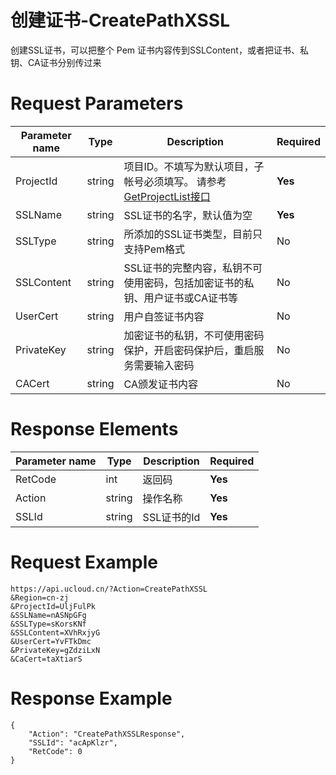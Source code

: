 # 创建证书-CreatePathXSSL

创建SSL证书，可以把整个 Pem 证书内容传到SSLContent，或者把证书、私钥、CA证书分别传过来

# Request Parameters
|Parameter name|Type|Description|Required|
|---|---|---|---|
|ProjectId|string|项目ID。不填写为默认项目，子帐号必须填写。 请参考[GetProjectList接口](api/summary/get_project_list)|**Yes**|
|SSLName|string|SSL证书的名字，默认值为空|**Yes**|
|SSLType|string|所添加的SSL证书类型，目前只支持Pem格式|No|
|SSLContent|string|SSL证书的完整内容，私钥不可使用密码，包括加密证书的私钥、用户证书或CA证书等|No|
|UserCert|string|用户自签证书内容|No|
|PrivateKey|string|加密证书的私钥，不可使用密码保护，开启密码保护后，重启服务需要输入密码|No|
|CACert|string|CA颁发证书内容|No|

# Response Elements
|Parameter name|Type|Description|Required|
|---|---|---|---|
|RetCode|int|返回码|**Yes**|
|Action|string|操作名称|**Yes**|
|SSLId|string|SSL证书的Id|**Yes**|

# Request Example
```
https://api.ucloud.cn/?Action=CreatePathXSSL
&Region=cn-zj
&ProjectId=UljFulPk
&SSLName=nASNpGFg
&SSLType=sKorsKNf
&SSLContent=XVhRxjyG
&UserCert=YvFTkDmc
&PrivateKey=gZdziLxN
&CaCert=taXtiarS
```

# Response Example
```
{
    "Action": "CreatePathXSSLResponse", 
    "SSLId": "acApKlzr", 
    "RetCode": 0
}
```

